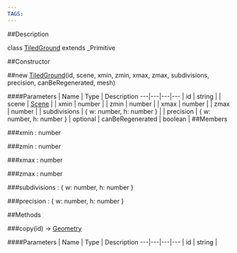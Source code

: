 ```yaml
---
TAGS:
---
```


##Description

class [TiledGround](/classes/2.2/TiledGround) extends _Primitive



##Constructor

##new [TiledGround](/classes/2.2/TiledGround)(id, scene, xmin, zmin, xmax, zmax, subdivisions, precision, canBeRegenerated, mesh)



####Parameters
 | Name | Type | Description
---|---|---|---
 | id | string | 
 | scene | [Scene](/classes/2.2/Scene) | 
 | xmin | number | 
 | zmin | number | 
 | xmax | number | 
 | zmax | number | 
 | subdivisions | { w: number,  h: number } | 
 | precision | { w: number,  h: number } | 
optional | canBeRegenerated | boolean | 
##Members

###xmin : number



###zmin : number



###xmax : number



###zmax : number



###subdivisions : { w: number,  h: number }



###precision : { w: number,  h: number }



##Methods

###copy(id) &rarr; [Geometry](/classes/2.2/Geometry)



####Parameters
 | Name | Type | Description
---|---|---|---
 | id | string | 

